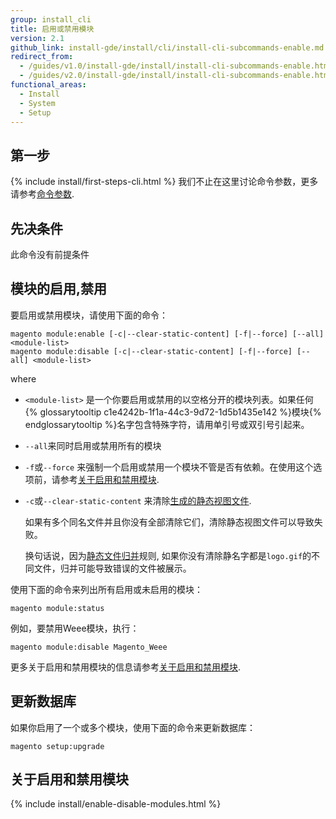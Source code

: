 ```yaml
---
group: install_cli
title: 启用或禁用模块
version: 2.1
github_link: install-gde/install/cli/install-cli-subcommands-enable.md
redirect_from:
  - /guides/v1.0/install-gde/install/install-cli-subcommands-enable.html
  - /guides/v2.0/install-gde/install/install-cli-subcommands-enable.html
functional_areas:
  - Install
  - System
  - Setup
---
```



<h2 id="instgde-cli-before">第一步</h2>
{% include install/first-steps-cli.html %}
我们不止在这里讨论命令参数，更多请参考<a href="{{ page.baseurl }}/install-gde/install/cli/install-cli-subcommands.html#instgde-cli-subcommands-common">命令参数</a>.

<h2 id="instgde-cli-subcommands-enable-disable-prereq">先决条件</h2>
此命令没有前提条件

<h2 id="instgde-cli-subcommands-enable-disable">模块的启用,禁用</h2>
要启用或禁用模块，请使用下面的命令：

	magento module:enable [-c|--clear-static-content] [-f|--force] [--all] <module-list>
	magento module:disable [-c|--clear-static-content] [-f|--force] [--all] <module-list>

where

*	`<module-list>` 是一个你要启用或禁用的以空格分开的模块列表。如果任何{% glossarytooltip c1e4242b-1f1a-44c3-9d72-1d5b1435e142 %}模块{% endglossarytooltip %}名字包含特殊字符，请用单引号或双引号引起来。
*	`--all`来同时启用或禁用所有的模块
*	`-f`或`--force` 来强制一个启用或禁用一个模块不管是否有依赖。在使用这个选项前，请参考<a href="#instgde-cli-subcommands-enable-modules">关于启用和禁用模块</a>.
*	`-c`或`--clear-static-content` 来清除<a href="{{ page.baseurl }}/config-guide/cli/config-cli-subcommands-static-view.html#config-cli-static-overview">生成的静态视图文件</a>.

	如果有多个同名文件并且你没有全部清除它们，清除静态视图文件可以导致失败。

	换句话说，因为<a href="{{ page.baseurl }}/config-guide/cli/config-cli-subcommands-static-view.html">静态文件归并</a>规则, 如果你没有清除静名字都是`logo.gif`的不同文件，归并可能导致错误的文件被展示。

使用下面的命令来列出所有启用或未启用的模块：

	magento module:status

例如，要禁用Weee模块，执行：

	magento module:disable Magento_Weee

更多关于启用和禁用模块的信息请参考<a href="#instgde-cli-subcommands-enable-modules">关于启用和禁用模块</a>.

<h2 id="instgde-cli-subcommands-enable-update">更新数据库</h2>
如果你启用了一个或多个模块，使用下面的命令来更新数据库：

	magento setup:upgrade

<h2 id="instgde-cli-subcommands-enable-modules">关于启用和禁用模块</h2>
{% include install/enable-disable-modules.html %}